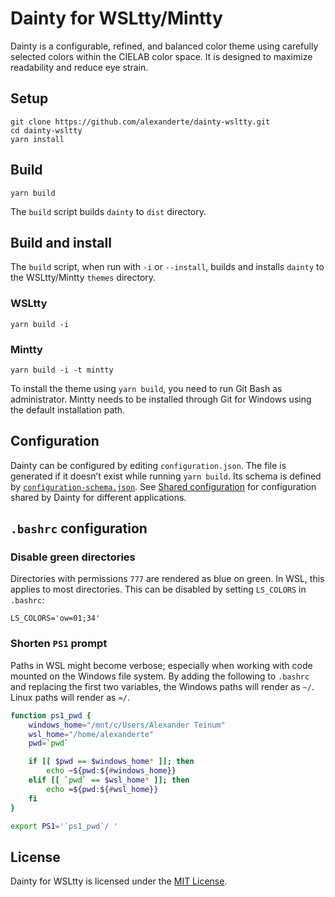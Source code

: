 # Dainty for WSLtty/Mintty

Dainty is a configurable, refined, and balanced color theme using carefully selected colors within the CIELAB color space. It is designed to maximize readability and reduce eye strain.

## Setup

    git clone https://github.com/alexanderte/dainty-wsltty.git
    cd dainty-wsltty
    yarn install

## Build

    yarn build

The `build` script builds `dainty` to `dist` directory.

## Build and install

The `build` script, when run with `-i` or `--install`, builds and installs `dainty` to the WSLtty/Mintty `themes` directory.

### WSLtty

    yarn build -i

### Mintty

    yarn build -i -t mintty

To install the theme using `yarn build`, you need to run Git Bash as administrator. Mintty needs to be installed through Git for Windows using the default installation path.

## Configuration

Dainty can be configured by editing `configuration.json`. The file is generated if it doesn’t exist while running `yarn build`. Its schema is defined by [`configuration-schema.json`](https://github.com/alexanderte/dainty-vs/blob/master/configuration-schema.json). See [Shared configuration](https://github.com/alexanderte/dainty-shared/blob/master/shared-configuration.md) for configuration shared by Dainty for different applications.

## `.bashrc` configuration

### Disable green directories

Directories with permissions `777` are rendered as blue on green. In WSL, this applies to most directories. This can be disabled by setting `LS_COLORS` in `.bashrc`:

    LS_COLORS='ow=01;34'

### Shorten `PS1` prompt

Paths in WSL might become verbose; especially when working with code mounted on the Windows file system. By adding the following to `.bashrc` and replacing the first two variables, the Windows paths will render as `~/`. Linux paths will render as `≈/`.

```bash
function ps1_pwd {
    windows_home="/mnt/c/Users/Alexander Teinum"
    wsl_home="/home/alexanderte"
    pwd=`pwd`

    if [[ $pwd == $windows_home* ]]; then
        echo ~${pwd:${#windows_home}}
    elif [[ `pwd` == $wsl_home* ]]; then
        echo ≈${pwd:${#wsl_home}}
    fi
}

export PS1='`ps1_pwd`/ '
```

## License

Dainty for WSLtty is licensed under the [MIT License](https://github.com/alexanderte/dainty-wsltty/blob/master/license.md).
